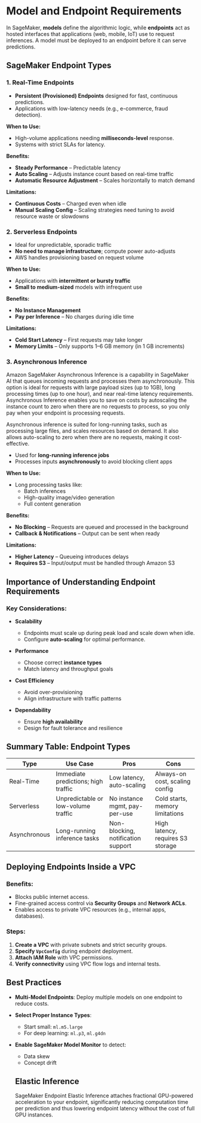 # Model and Endpoint Requirements

In SageMaker, **models** define the algorithmic logic, while **endpoints** act as hosted interfaces that applications (web, mobile, IoT) use to request inferences. A model must be deployed to an endpoint before it can serve predictions.

## SageMaker Endpoint Types

### 1. Real-Time Endpoints

- **Persistent (Provisioned) Endpoints** designed for fast, continuous predictions.
- Applications with low-latency needs (e.g., e-commerce, fraud detection).

**When to Use:**
- High-volume applications needing **milliseconds-level** response.
- Systems with strict SLAs for latency.

**Benefits:**
- **Steady Performance** – Predictable latency
- **Auto Scaling** – Adjusts instance count based on real-time traffic
- **Automatic Resource Adjustment** – Scales horizontally to match demand

**Limitations:**
- **Continuous Costs** – Charged even when idle
- **Manual Scaling Config** – Scaling strategies need tuning to avoid resource waste or slowdowns

### 2. Serverless Endpoints

- Ideal for unpredictable, sporadic traffic
- **No need to manage infrastructure**; compute power auto-adjusts
- AWS handles provisioning based on request volume

**When to Use:**
- Applications with **intermittent or bursty traffic**
- **Small to medium-sized** models with infrequent use

**Benefits:**
- **No Instance Management**
- **Pay per Inference** – No charges during idle time

**Limitations:**
- **Cold Start Latency** – First requests may take longer
- **Memory Limits** – Only supports 1–6 GB memory (in 1 GB increments)

### 3. Asynchronous Inference

Amazon SageMaker Asynchronous Inference is a capability in SageMaker AI that queues incoming requests and processes them asynchronously. This option is ideal for requests with large payload sizes (up to 1GB), long processing times (up to one hour), and near real-time latency requirements. Asynchronous Inference enables you to save on costs by autoscaling the instance count to zero when there are no requests to process, so you only pay when your endpoint is processing requests.

Asynchronous inference is suited for long-running tasks, such as processing large files, and scales resources based on demand. It also allows auto-scaling to zero when there are no requests, making it cost-effective.

- Used for **long-running inference jobs**
- Processes inputs **asynchronously** to avoid blocking client apps

**When to Use:**
- Long processing tasks like:
  - Batch inferences
  - High-quality image/video generation
  - Full content generation

**Benefits:**
- **No Blocking** – Requests are queued and processed in the background
- **Callback & Notifications** – Output can be sent when ready

**Limitations:**
- **Higher Latency** – Queueing introduces delays
- **Requires S3** – Input/output must be handled through Amazon S3

## Importance of Understanding Endpoint Requirements

### Key Considerations:

- **Scalability**
  - Endpoints must scale up during peak load and scale down when idle.
  - Configure **auto-scaling** for optimal performance.

- **Performance**
  - Choose correct **instance types**
  - Match latency and throughput goals

- **Cost Efficiency**
  - Avoid over-provisioning
  - Align infrastructure with traffic patterns

- **Dependability**
  - Ensure **high availability**
  - Design for fault tolerance and resilience

## Summary Table: Endpoint Types

| Type                | Use Case                                | Pros                               | Cons                                |
|---------------------|------------------------------------------|------------------------------------|-------------------------------------|
| Real-Time           | Immediate predictions; high traffic      | Low latency, auto-scaling          | Always-on cost, scaling config      |
| Serverless          | Unpredictable or low-volume traffic      | No instance mgmt, pay-per-use      | Cold starts, memory limitations     |
| Asynchronous        | Long-running inference tasks             | Non-blocking, notification support | High latency, requires S3 storage   |

## Deploying Endpoints Inside a VPC

### Benefits:
- Blocks public internet access.
- Fine-grained access control via **Security Groups** and **Network ACLs**.
- Enables access to private VPC resources (e.g., internal apps, databases).

### Steps:
1. **Create a VPC** with private subnets and strict security groups.
2. **Specify `VpcConfig`** during endpoint deployment.
3. **Attach IAM Role** with VPC permissions.
4. **Verify connectivity** using VPC flow logs and internal tests.

## Best Practices

- **Multi-Model Endpoints**: Deploy multiple models on one endpoint to reduce costs.
- **Select Proper Instance Types**:
  - Start small: `ml.m5.large`
  - For deep learning: `ml.p3`, `ml.g4dn`
- **Enable SageMaker Model Monitor** to detect:
  - Data skew
  - Concept drift

  ## Elastic Inference

  SageMaker Endpoint Elastic Inference attaches fractional GPU-powered acceleration to your endpoint, significantly reducing computation time per prediction and thus lowering endpoint latency without the cost of full GPU instances.